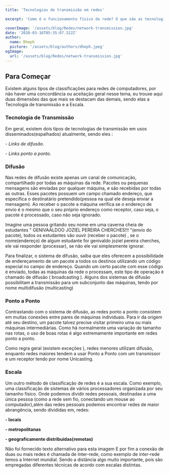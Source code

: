 ```yaml
---
title: 'Tecnologias de transmissão em redes'

excerpt: 'Como é o funcionamento físico da rede? O que são as tecnologias de transmissão?Escala, broadcasting, multicasting e unicasting.'

coverImage: '/assets/blog/Redes/network-transmission.jpg'
date: '2020-03-16T05:35:07.322Z'
author:
  name: Dheph
  picture: '/assets/blog/authors/dheph.jpeg'
ogImage:
  url: '/assets/blog/Redes/network-transmission.jpg'
---
```


## **Para Começar**

Existem alguns tipos de classificações para redes de computadores, por não haver uma concordância ou aceitação geral nesse tema, eu trouxe aqui duas dimensões das que mais se destacam das demais, sendo elas a Tecnologia de transmissão e a Escala.

### **Tecnologia de Transmissão**

Em geral, existem dois tipos de tecnologias de transmissão em usos disseminados(espalhados) atualmente, sendo eles :

   *- Links de difusão.*

   *- Links ponto a ponto.*



### **Difusão**

Nas redes de difusão existe apenas um canal de comunicação, compartilhado por todas as máquinas da rede. Pacotes ou pequenas mensagens são enviadas por qualquer máquina, e são recebidas por todas as outras. Esses pacotes possuem um campo chamado endereço, que especifica o destinatário pretendido(pessoa na qual ele deseja enviar a mensagem). Ao receber o pacote a máquina verifica se o endereço de envio é o mesmo que o seu próprio endereço como receptor, caso seja, o pacote é processado, caso não seja ignorado.

Imagine uma pessoa gritando seu nome em uma caverna cheia de estudantes " GENIVAALDOO JOZIEL PEREIRA CHERCHES!!! "(envio do pacote), todos os estudantes vão ouvir (receber o pacote) , se o nome(endereço) de algum estudante for genivaldo joziel pereira cherches, ele vai responder (processar), se não ele vai simplesmente ignorar.

Para finalizar, o sistema de difusão, saiba que eles oferecem a possibilidade de endereçamento de um pacote a todos os destinos utilizando um código especial no campo de endereço. Quando um certo pacote com esse código é enviado, todas as máquinas da rede o processam, este tipo de operação é chamado de difusão ( broadcasting ).  Alguns dos sistemas de difusão possibilitam a transmissão para um subconjunto das máquinas, tendo por nome multidifusão (multicasting)  


### **Ponto a Ponto**

 Contrastando com o sistema de difusão, as redes ponto a ponto consistem em muitas conexões entre pares de máquinas individuais. Para ir da origem até seu destino, um pacote talvez precise visitar primeiro uma ou mais máquinas intermediárias. Como há normalmente uma variação de tamanho nas rotas, o uso de boas rotas é algo extremamente importante em redes ponto a ponto.

Como regra geral (existem exceções ), redes menores utilizam difusão, enquanto redes maiores tendem a usar Ponto a Ponto com um transmissor e um receptor tendo por nome Unicasting. 

### **Escala**

Um outro método de classificação de redes é a sua escala. Como exemplo, uma classificação de sistemas de vários processadores organizada por seu tamanho físico. Onde podemos dividir redes pessoais, destinadas a uma única pessoa (como a rede sem fio, conectando um mouse ao computador),além das redes pessoais podemos encontrar redes de maior abrangência, sendo divididas em, redes: 

  **- locais**

   **- metropolitanas** 

   **- geograficamente distribuídas(remotas)**

Não foi fornecido texto alternativo para esta imagem
 E por fim a conexão de duas ou mais redes é chamada de Inter-rede, como exemplo de inter-rede temos a Internet mundial. Sendo a distância algo muito importante, pois são empregadas diferentes técnicas de acordo com escalas distintas.

